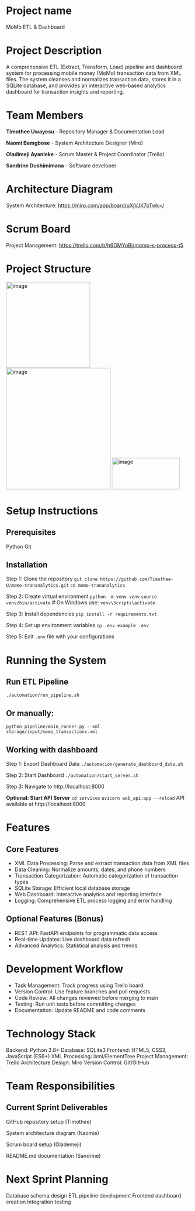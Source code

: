 # Project name
MoMo ETL & Dashboard

# Project Description
A comprehensive ETL (Extract, Transform, Load) pipeline and dashboard system for processing mobile money (MoMo) transaction data from XML files. The system cleanses and normalizes transaction data, stores it in a SQLite database, and provides an interactive web-based analytics dashboard for transaction insights and reporting.

# Team Members
**Timothee Uwayesu** - Repository Manager & Documentation Lead

**Naomi Bamgbose**  - System Architecture Designer (Miro)

**Oladimeji Ayanleke** - Scrum Master & Project Coordinator (Trello)

**Sandrine Dushimimana** - Software developer

# Architecture Diagram
System Architecture: https://miro.com/app/board/uXjVJK7oTwk=/

# Scrum Board
Project Management: https://trello.com/b/h6OMYoBj/momo-s-process-t5

# Project Structure
<img width="230" height="235" alt="image" src="https://github.com/user-attachments/assets/200920b6-a246-4593-845d-7ae741f54b32" /> 
<img width="286" height="332" alt="image" src="https://github.com/user-attachments/assets/11ec75e9-7c19-40dd-9ca3-42e0ea283e1d" /> 
<img width="186" height="86" alt="image" src="https://github.com/user-attachments/assets/43975c00-570c-43c6-9af5-6354e1d85b6f" /> 

# Setup Instructions
## Prerequisites
Python
Git

## Installation
Step 1: Clone the repository
`git clone https://github.com/Timothee-U/momo-trananalytics.git`
`cd momo-trananalytics`

Step 2: Create virtual environment
`python -m venv venv`
`source venv/bin/activate`  # On Windows use: `venv\Scripts\activate`

Step 3: Install dependencies
`pip install -r requirements.txt`

Step 4: Set up environment variables
`cp .env.example .env`

Step 5:  Edit `.env` file with your configurations

# Running the System
## Run ETL Pipeline
`./automation/run_pipeline.sh`

## Or manually: 
`python pipeline/main_runner.py --xml storage/input/momo_transactions.xml`

## Working with dashboard

Step 1: Export Dashboard Data
`./automation/generate_dashboard_data.sh`

Step 2: Start Dashboard
`./automation/start_server.sh`

Step 3: Navigate to http://localhost:8000

**Optional: Start API Server**
`cd services`
`uvicorn web_api:app --reload`
API available at http://localhost:8000

# Features
## Core Features
- XML Data Processing: Parse and extract transaction data from XML files
- Data Cleaning: Normalize amounts, dates, and phone numbers
- Transaction Categorization: Automatic categorization of transaction types
- SQLite Storage: Efficient local database storage
- Web Dashboard: Interactive analytics and reporting interface
- Logging: Comprehensive ETL process logging and error handling
## Optional Features (Bonus)
- REST API: FastAPI endpoints for programmatic data access
- Real-time Updates: Live dashboard data refresh
- Advanced Analytics: Statistical analysis and trends

# Development Workflow

- Task Management: Track progress using Trello board
- Version Control: Use feature branches and pull requests
- Code Review: All changes reviewed before merging to main
- Testing: Run unit tests before committing changes
- Documentation: Update README and code comments

# Technology Stack
Backend: Python 3.8+
Database: SQLite3
Frontend: HTML5, CSS3, JavaScript (ES6+)
XML Processing: lxml/ElementTree
Project Management: Trello
Architecture Design: Miro
Version Control: Git/GitHub

# Team Responsibilities
## Current Sprint Deliverables

GitHub repository setup (Timothee)

System architecture diagram (Naomie)

Scrum board setup (Olademeji)

README.md documentation (Sandrine)

# Next Sprint Planning
Database schema design
ETL pipeline development
Frontend dashboard creation
Integration testing
